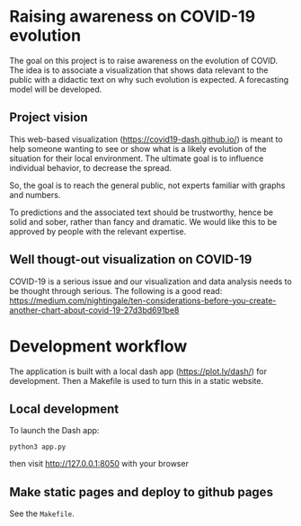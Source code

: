 # Raising awareness on COVID-19 evolution

The goal on this project is to raise awareness on the evolution of COVID.
The idea is to associate a visualization that shows data relevant to the
public with a didactic text on why such evolution is expected. A
forecasting model will be developed. 

## Project vision

This web-based visualization (https://covid19-dash.github.io/) is meant
to help someone wanting to see or show what is a likely evolution of the
situation for their local environment. The ultimate goal is to influence
individual behavior, to decrease the spread.

So, the goal is to reach the general public, not experts familiar with
graphs and numbers.

To predictions and the associated text should be trustworthy, hence be
solid and sober, rather than fancy and dramatic. We would like this to be
approved by people with the relevant expertise.

## Well thougt-out visualization on COVID-19

COVID-19 is a serious issue and our visualization and data analysis needs
to be thought through serious. The following is a good read:
https://medium.com/nightingale/ten-considerations-before-you-create-another-chart-about-covid-19-27d3bd691be8

# Development workflow

The application is built with a local dash app (https://plot.ly/dash/)
for development. Then a Makefile is used to turn this in a static
website.

## Local development

To launch the Dash app:

```
python3 app.py
```

then visit http://127.0.0.1:8050 with your browser

## Make static pages and deploy to github pages

See the `Makefile`.
